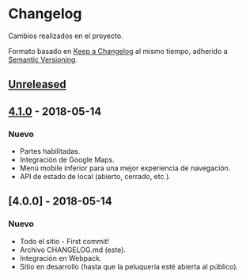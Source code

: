 # Changelog
Cambios realizados en el proyecto.

Formato basado en [Keep a Changelog](http://keepachangelog.com/en/1.0.0/)
al mismo tiempo, adherido a [Semantic Versioning](http://semver.org/spec/v2.0.0.html).

## [Unreleased]

## [4.1.0] - 2018-05-14
### Nuevo
- Partes habilitadas.
- Integración de Google Maps.
- Menú mobile inferior para una mejor experiencia de navegación.
- API de estado de local (abierto, cerrado, etc.).

## [4.0.0] - 2018-05-14
### Nuevo
- Todo el sitio - First commit!
- Archivo CHANGELOG.md (este).
- Integración en Webpack.
- Sitio en desarrollo (hasta que la peluquería esté abierta al público).

[Unreleased]: https://github.com/Fermoto5HD/rh/compare/v4.1.0...HEAD
[4.1.0]: https://github.com/Fermoto5HD/rh/compare/v4.0.0...v4.1.0